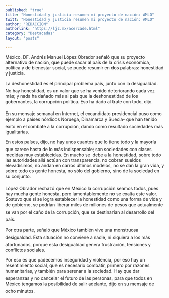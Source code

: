 ```yaml
---
published: "true"
title: "Honestidad y justicia resumen mi proyecto de nación: AMLO"
twitt: "Honestidad y justicia resumen mi proyecto de nación: AMLO"
author: "REDACCION"
authorlink: "https://ljz.mx/acercade.html"
category: "Destacadas"
layout: "posts"

---
```



  México, DF. Andrés Manuel López Obrador señaló que su proyecto alternativo de nación, que puede sacar al país de la crisis económica, política y de bienestar social, se puede resumir en dos palabras: honestidad y justicia.



  La deshonestidad es el principal problema país, junto con la desigualdad. No hay honestidad, es un valor que se ha venido deteriorando cada vez más; y nada ha dañado más al país que la deshonestidad de los gobernantes, la corrupción política. Eso ha dado al trate con todo, dijo.



  En su mensaje semanal en Internet, el excandidato presidencial puso como ejemplo a países nórdicos Noruega, Dinamarca y Suecia- que han tenido éxito en el combate a la corrupción, dando como resultado sociedades más igualitarias.



  En estos países, dijo, no hay unos cuantos que lo tiene todo y la mayoría que carece hasta de lo más indispensable; son sociedades con clases medidas muy establecidas. En mucho se  debe a la honestidad, sobre todo las autoridades allá actúan con transparencia, no cobran sueldos elevadísimos, no andan en carros últimos modelos, no se dan la gran vida, y sobre todo es gente honesta, no sólo del gobierno, sino de la sociedad en su conjunto.



  López Obrador rechazó que en México la corrupción seamos todos, pues hay mucha gente honesta, pero lamentablemente no se exalta este valor. Sostuvo que si se logra establecer la honestidad como una forma de vida y de gobierno, se podrían liberar miles de millones de pesos que actualmente se van por el caño de la corrupción, que se destinarían al desarrollo del país.



  Por otra parte, señaló que México también vive una monstruosa desigualdad. Esta situación no conviene a nadie, ni siquiera a los más afortunados, porque esta desigualdad genera frustración, tensiones y conflictos sociales.



  Por eso es que padecemos inseguridad y violencia, por eso hay un resentimiento social, que es necesario combatir, primero por razones humanitarias, y también para serenar a la sociedad. Hay que dar esperanzas y no cancelar el futuro de las personas, para que todos en México tengamos la posibilidad de salir adelante, dijo en su mensaje de ocho minutos.


